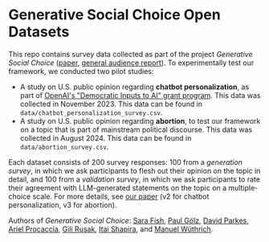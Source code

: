 # Generative Social Choice Open Datasets

This repo contains survey data collected as part of the project *Generative Social Choice* ([paper](https://arxiv.org/abs/2309.01291), [general audience report](https://procaccia.info/GenSoc_OpenAI_report.pdf)). To experimentally test our framework, we conducted two pilot studies:

* A study on U.S. public opinion regarding **chatbot personalization**, as part of [OpenAI's "Democratic Inputs to AI" grant program](https://openai.com/index/democratic-inputs-to-ai-grant-program-update/). This data was collected in November 2023. This data can be found in `data/chatbot_personalization_survey.csv`.
* A study on U.S. public opinion regarding **abortion**, to test our framework on a topic that is part of mainstream political discourse. This data was collected in August 2024. This data can be found in `data/abortion_survey.csv`.

Each dataset consists of 200 survey responses: 100 from a *generation survey*, in which we ask participants to flesh out their opinion on the topic in detail, and 100 from a *validation survey*, in which we ask participants to rate their agreement with LLM-generated statements on the topic on a multiple-choice scale. For more details, see [our paper](https://arxiv.org/abs/2309.01291) (v2 for chatbot personalization, v3 for abortion). 

Authors of *Generative Social Choice*: [Sara Fish](https://sara-fish.github.io/), [Paul Gölz](https://paulgoelz.de/), [David Parkes](https://parkes.seas.harvard.edu/), [Ariel Procaccia](https://procaccia.info/), [Gili Rusak](https://gilirusak.github.io/), [Itai Shapira](https://ishapira1.github.io/), and [Manuel Wüthrich](https://scholar.google.de/citations?user=7EWrVYIAAAAJ&hl=en). 
